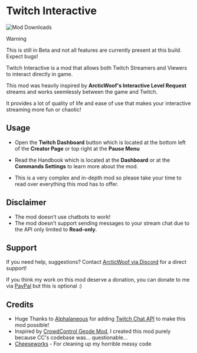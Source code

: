 # Twitch Interactive
<img alt="Mod Downloads" src="https://img.shields.io/github/downloads/DumbCaveSpider/TwitchInteractive/total?logo=geode&logoColor=ffffff&label=Downloads">

> [!WARNING]
> This is still in Beta and not all features are currently present at this build. Expect bugs!

Twitch Interactive is a mod that allows both Twitch Streamers and Viewers to interact directly in game.

This mod was heavily inspired by **ArcticWoof's Interactive Level Request** streams and works seemlessly between the game and Twitch.

It provides a lot of quality of life and ease of use that makes your interactive streaming more fun or chaotic!


## Usage
- Open the **Twitch Dashboard** button which is located at the bottom left of the **Creator Page** or top right at the **Pause Menu**

- Read the Handbook which is located at the **Dashboard** or at the **Commands Settings** to learn more about the mod.

- This is a very complex and in-depth mod so please take your time to read over everything this mod has to offer.

## Disclaimer
- The mod doesn't use chatbots to work!
- The mod doesn't support sending messages to your stream chat due to the API only limited to **Read-only**.
## Support
If you need help, suggestions? Contact [ArcticWoof via Discord](https://discord.gg/gXcppxTNxC) for a direct support!

If you think my work on this mod deserve a donation, you can donate to me via [PayPal](https://www.paypal.com/donate/?business=payment%40arcticwoof.com.au&item_name=Project+Donation%2FFunds&currency_code=AUD) but this is optional :)

## Credits
- Huge Thanks to [Alphalaneous](https://gdbrowser.com/u/1139015) for adding [Twitch Chat API](https://geode-sdk.org/mods/alphalaneous.twitch_chat_api) to make this mod possible!
- Inspired by [CrowdControl Geode Mod](https://github.com/WarpWorld/CCPack-PC-GeometryDash), I created this mod purely because CC's codebase was... questionable...
- [Cheeseworks](https://gdbrowser.com/u/6408873) - For cleaning up my horrible messy code
